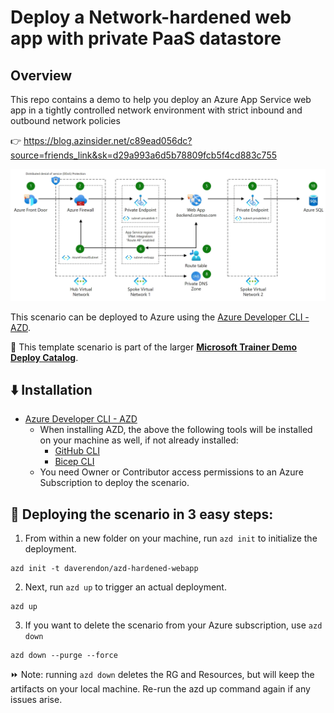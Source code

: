 # Deploy a Network-hardened web app with private PaaS datastore

## Overview

This repo contains a demo to help you deploy an Azure App Service web app in a tightly controlled network environment with strict inbound and outbound network policies

👉 https://blog.azinsider.net/c89ead056dc?source=friends_link&sk=d29a993a6d5b78809fcb5f4cd883c755


![Solution Architecture Diagram](https://raw.githubusercontent.com/daverendon/azd-hardened-webapp/refs/heads/main/demoguide/azd-hardened-webapp-diagram.png)


This scenario can be deployed to Azure using the [Azure Developer CLI - AZD](https://learn.microsoft.com/en-us/azure/developer/azure-developer-cli/overview?WT.mc_id=AZ-MVP-5000671). 

💪 This template scenario is part of the larger **[Microsoft Trainer Demo Deploy Catalog](https://aka.ms/trainer-demo-deploy/?WT.mc_id=AZ-MVP-5000671)**.


## ⬇️ Installation
- [Azure Developer CLI - AZD](https://learn.microsoft.com/en-us/azure/developer/azure-developer-cli/install-azd?WT.mc_id=AZ-MVP-5000671)
    - When installing AZD, the above the following tools will be installed on your machine as well, if not already installed:
        - [GitHub CLI](https://cli.github.com?WT.mc_id=AZ-MVP-5000671)
        - [Bicep CLI](https://learn.microsoft.com/en-us/azure/azure-resource-manager/bicep/install?WT.mc_id=AZ-MVP-5000671)
    - You need Owner or Contributor access permissions to an Azure Subscription to  deploy the scenario.

## 🚀 Deploying the scenario in 3 easy steps:

1. From within a new folder on your machine, run `azd init` to initialize the deployment.
```
azd init -t daverendon/azd-hardened-webapp
```
2. Next, run `azd up` to trigger an actual deployment.
```
azd up
```
3. If you want to delete the scenario from your Azure subscription, use `azd down`
```
azd down --purge --force
```

⏩ Note: running `azd down` deletes the RG and Resources, but will keep the artifacts on your local machine. Re-run the azd up command again if any issues arise.

